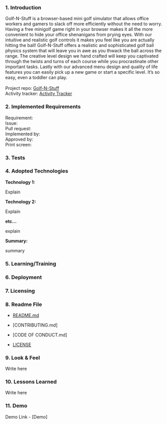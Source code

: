 ### 1. Introduction
Golf-N-Stuff is a browser-based mini golf simulator that allows office workers and gamers to slack off more efficiently without the need to worry. Having a free minigolf game right in your browser makes it all the more convenient to hide your office shenanigans from prying eyes. With our intuitive and realistic golf controls it makes you feel like you are actually hitting the ball! Golf-N-Stuff offers a realistic and sophisticated golf ball physics system that will leave you in awe as you thwack the ball across the range. The creative level design we hand crafted will keep you captivated through the twists and turns of each course while you procrastinate other important tasks. Lastly with our advanced menu design and quality of life features you can easily pick up a new game or start a specific level. It’s so easy, even a toddler can play.\
\
Project repo: [Golf-N-Stuff](https://github.com/Major-Lag98/Golf-N-Stuff) \
Activity tracker: [Activity Tracker](https://docs.google.com/spreadsheets/d/1M-PDM2CbciqlwUuVesri6JO3uoLaDBUZoQeGvvvWWRk/edit?usp=sharing)

### 2. Implemented Requirements
Requirement: \
Issue: <link to your GitHub issue> \
Pull request: \
Implemented by: \
Approved by: \
Print screen: 

### 3. Tests 


### 4. Adopted Technologies

**Technology 1:** 

Explain

**Technology 2:** 

Explain

**etc...** 

explain

**Summary:**

summary

### 5. Learning/Training


### 6. Deployment

### 7. Licensing 

### 8. Readme File

- [README.md](https://github.com/Major-Lag98/Golf-N-Stuff/blob/main/README.md)

- [CONTRIBUTING.md]

- [CODE OF CONDUCT.md]

- [LICENSE](https://github.com/Major-Lag98/Golf-N-Stuff/blob/main/LICENSE)

### 9. Look & Feel 

Write here

### 10. Lessons Learned

Write here

### 11. Demo

Demo Link - [Demo] 
